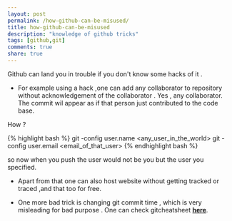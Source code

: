 ```yaml
---
layout: post
permalink: /how-github-can-be-misused/
title: how-github-can-be-misused
description: "knowledge of github tricks"
tags: [github,git]
comments: true
share: true
---
```


Github can land you in trouble if you don't know some hacks of it .

+ For example using  a hack ,one can add any collaborator to repository without acknowledgement of the collaborator . Yes , any  collaborator. The commit wil appear as if that person just contributed to the code base. 

How ? 

{% highlight bash %}
git -config user.name <any_user_in_the_world>
git -config user.email <email_of_that_user>
{% endhighlight bash %}

so now when you push the user would not be you but the user you specified. 

+ Apart from that one can also host website without getting tracked or traced ,and that too for free.  

+ One more bad trick is changing git commit time , which is very misleading for bad purpose . One can check gitcheatsheet <b><a href="https://github.com/igauravsehrawat/Utility-scripts/blob/master/productivity/git_cheatsheet">here</a></b>.


